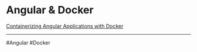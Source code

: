 # Angular & Docker
[Containerizing Angular Applications with Docker](https://app.pluralsight.com/library/courses/containerizing-angular-apps-docker)

---
#Angular #Docker